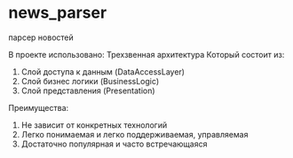 # news_parser
парсер новостей

В проекте использовано:
Трехзвенная архитектура
Который состоит из:
1) Слой доступа к данным (DataAccessLayer)
2) Слой бизнес логики (BusinessLogic)
3) Слой представления (Presentation)

Преимущества:
1) Не зависит от конкретных технологий
2) Легко понимаемая и легко поддерживаемая, управляемая
3) Достаточно популярная и часто встречающаяся

